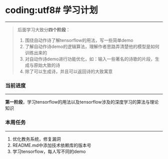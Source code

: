 # coding:utf8# 学习计划
---

> 后面学习大致分**四个阶段**：
> 1. 围绕自动作诗了解tensorflow的用法，写一些简单demo
> 2. 了解自动作诗demo的逻辑算法，理解作者思路弄清楚他的模型是如何训练出来的
> 3. 对自动作诗demo进行功能优化，如：输入一些著名的诗歌的片段，生成与原始大致的诗
> 4. 除了可以生成诗，并且可以返回诗的大致寓意

### 当前进度
---
**第一阶段**，学习tensorflow的用法以及tensorflow涉及的深度学习的算法与理论知识

### 本周任务
---
1. 优化教务系统，修复漏洞
2. README.md中添加技术依赖库的版本号
3. 学习tensorflow，每人写不同的demo
